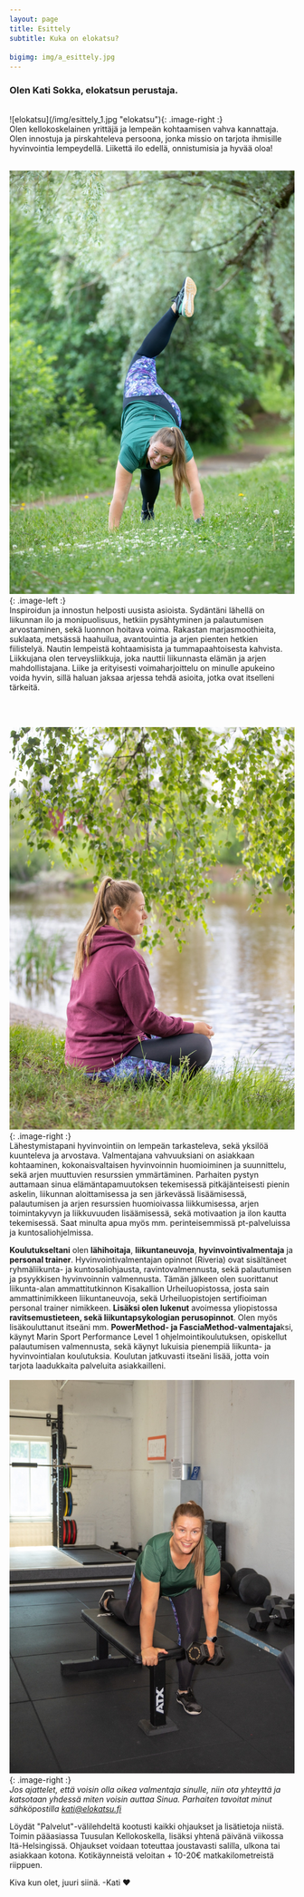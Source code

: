 ```yaml
---
layout: page
title: Esittely
subtitle: Kuka on elokatsu?

bigimg: img/a_esittely.jpg
---
```


<h3> <span class='notbold'> Olen </span>Kati Sokka, elokatsun <span class='notbold'> perustaja. </span></h3>
<br/>
![elokatsu](/img/esittely_1.jpg "elokatsu"){: .image-right :}
<br/>
Olen kellokoskelainen yrittäjä ja lempeän kohtaamisen vahva kannattaja. Olen innostuja ja pirskahteleva persoona, jonka missio on tarjota ihmisille hyvinvointia lempeydellä. Liikettä ilo edellä, onnistumisia ja hyvää oloa!  
<br/><br/>

![Elämäntapamuutos](/img/esittely_2.jpg "Elämäntapamuutos"){: .image-left :}
<br/>
Inspiroidun ja innostun helposti uusista asioista. Sydäntäni lähellä on liikunnan ilo ja monipuolisuus, hetkiin pysähtyminen ja palautumisen arvostaminen, sekä luonnon hoitava voima. Rakastan marjasmoothieita, suklaata, metsässä haahuilua, avantouintia ja arjen pienten hetkien fiilistelyä. Nautin lempeistä kohtaamisista ja tummapaahtoisesta kahvista. Liikkujana olen terveysliikkuja, joka nauttii liikunnasta elämän ja arjen mahdollistajana. Liike ja erityisesti voimaharjoittelu on minulle apukeino voida hyvin, sillä haluan jaksaa arjessa tehdä asioita, jotka ovat itselleni tärkeitä.

<br/><br/>

![Kati ja luonto](/img/esittely_3.jpg "Kati ja luonto"){: .image-right :}
<br/>
Lähestymistapani hyvinvointiin on lempeän tarkasteleva, sekä yksilöä kuunteleva ja arvostava. Valmentajana vahvuuksiani on asiakkaan kohtaaminen, kokonaisvaltaisen hyvinvoinnin huomioiminen ja suunnittelu, sekä arjen muuttuvien resurssien ymmärtäminen. Parhaiten pystyn auttamaan sinua elämäntapamuutoksen tekemisessä pitkäjänteisesti pienin askelin, liikunnan aloittamisessa ja sen järkevässä lisäämisessä, palautumisen ja arjen resurssien huomioivassa liikkumisessa, arjen toimintakyvyn ja liikkuvuuden lisäämisessä, sekä motivaation ja ilon kautta tekemisessä. Saat minulta apua myös mm. perinteisemmissä pt-palveluissa ja kuntosaliohjelmissa.


**Koulutukseltani** olen **lähihoitaja**, **liikuntaneuvoja**, **hyvinvointivalmentaja** ja **personal trainer**. Hyvinvointivalmentajan opinnot (Riveria) ovat sisältäneet ryhmäliikunta- ja kuntosaliohjausta, ravintovalmennusta, sekä palautumisen ja psyykkisen hyvinvoinnin valmennusta. Tämän jälkeen olen suorittanut liikunta-alan ammattitutkinnon Kisakallion Urheiluopistossa, josta sain ammattinimikkeen liikuntaneuvoja, sekä Urheiluopistojen sertifioiman personal trainer nimikkeen.
**Lisäksi olen lukenut** avoimessa yliopistossa **ravitsemustieteen, sekä liikuntapsykologian perusopinnot**. Olen myös lisäkouluttanut itseäni mm. **PowerMethod- ja FasciaMethod-valmentaja**ksi, käynyt Marin Sport Performance Level 1 ohjelmointikoulutuksen, opiskellut palautumisen valmennusta, sekä käynyt lukuisia pienempiä liikunta- ja hyvinvointialan koulutuksia. Koulutan jatkuvasti itseäni lisää, jotta voin tarjota laadukkaita palveluita asiakkailleni.
<br>
<br>
![Valmentaja](/img/esittely_4.jpg "Valmentaja"){: .image-right :}
<br>
*Jos ajattelet, että voisin olla oikea valmentaja sinulle, niin ota yhteyttä ja katsotaan yhdessä miten voisin auttaa Sinua. Parhaiten tavoitat minut sähköpostilla kati@elokatsu.fi*

Löydät "Palvelut"-välilehdeltä kootusti kaikki ohjaukset ja lisätietoja niistä. Toimin pääasiassa Tuusulan Kellokoskella, lisäksi yhtenä päivänä viikossa Itä-Helsingissä. Ohjaukset voidaan toteuttaa joustavasti salilla, ulkona tai asiakkaan kotona. Kotikäynneistä veloitan + 10-20€ matkakilometreistä riippuen.

Kiva kun olet, juuri siinä. -Kati ❤️